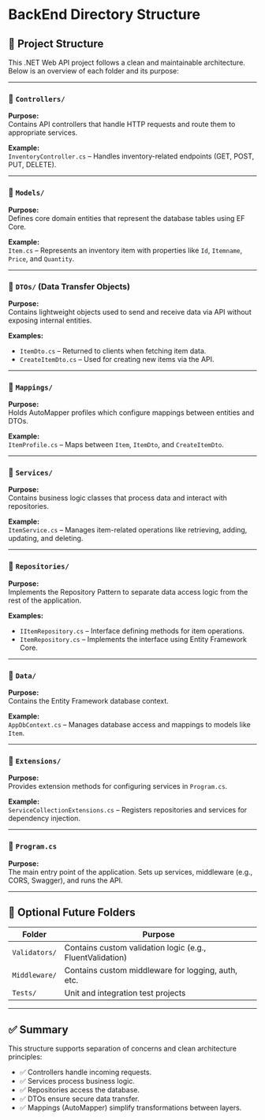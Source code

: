 # BackEnd Directory Structure

 ## 📁 Project Structure

This .NET Web API project follows a clean and maintainable architecture. Below is an overview of each folder and its purpose:

---

### 📂 `Controllers/`

**Purpose:**  
Contains API controllers that handle HTTP requests and route them to appropriate services.

**Example:**  
`InventoryController.cs` – Handles inventory-related endpoints (GET, POST, PUT, DELETE).

---

### 📂 `Models/`

**Purpose:**  
Defines core domain entities that represent the database tables using EF Core.

**Example:**  
`Item.cs` – Represents an inventory item with properties like `Id`, `Itemname`, `Price`, and `Quantity`.

---

### 📂 `DTOs/` (Data Transfer Objects)

**Purpose:**  
Contains lightweight objects used to send and receive data via API without exposing internal entities.

**Examples:**
- `ItemDto.cs` – Returned to clients when fetching item data.
- `CreateItemDto.cs` – Used for creating new items via the API.

---

### 📂 `Mappings/`

**Purpose:**  
Holds AutoMapper profiles which configure mappings between entities and DTOs.

**Example:**  
`ItemProfile.cs` – Maps between `Item`, `ItemDto`, and `CreateItemDto`.

---

### 📂 `Services/`

**Purpose:**  
Contains business logic classes that process data and interact with repositories.

**Example:**  
`ItemService.cs` – Manages item-related operations like retrieving, adding, updating, and deleting.

---

### 📂 `Repositories/`

**Purpose:**  
Implements the Repository Pattern to separate data access logic from the rest of the application.

**Examples:**
- `IItemRepository.cs` – Interface defining methods for item operations.
- `ItemRepository.cs` – Implements the interface using Entity Framework Core.

---

### 📂 `Data/`

**Purpose:**  
Contains the Entity Framework database context.

**Example:**  
`AppDbContext.cs` – Manages database access and mappings to models like `Item`.

---

### 📂 `Extensions/`

**Purpose:**  
Provides extension methods for configuring services in `Program.cs`.

**Example:**  
`ServiceCollectionExtensions.cs` – Registers repositories and services for dependency injection.

---

### 📄 `Program.cs`

**Purpose:**  
The main entry point of the application. Sets up services, middleware (e.g., CORS, Swagger), and runs the API.

---

## 🧪 Optional Future Folders

| Folder         | Purpose                                         |
|----------------|-------------------------------------------------|
| `Validators/`  | Contains custom validation logic (e.g., FluentValidation) |
| `Middleware/`  | Contains custom middleware for logging, auth, etc. |
| `Tests/`       | Unit and integration test projects              |

---

## ✅ Summary

This structure supports separation of concerns and clean architecture principles:

- ✅ Controllers handle incoming requests.
- ✅ Services process business logic.
- ✅ Repositories access the database.
- ✅ DTOs ensure secure data transfer.
- ✅ Mappings (AutoMapper) simplify transformations between layers.

